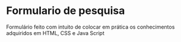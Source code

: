 # Formulario de pesquisa
 Formulário feito com intuito de colocar em prática os conhecimentos adquiridos em HTML, CSS e Java Script
